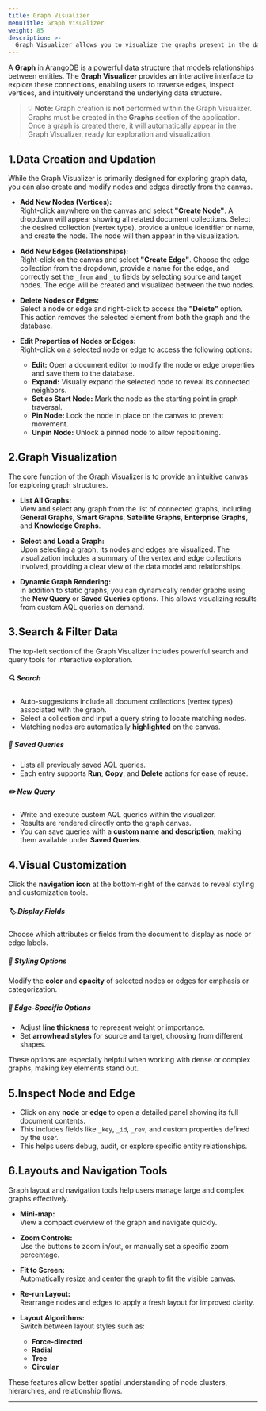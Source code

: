 ```yaml
---
title: Graph Visualizer
menuTitle: Graph Visualizer
weight: 85
description: >-
  Graph Visualizer allows you to visualize the graphs present in the database.
---
```


A **Graph** in ArangoDB is a powerful data structure that models relationships between entities. The **Graph Visualizer** provides an interactive interface to explore these connections, enabling users to traverse edges, inspect vertices, and intuitively understand the underlying data structure.

> 💡 **Note:** Graph creation is **not** performed within the Graph Visualizer. Graphs must be created in the **Graphs** section of the application. Once a graph is created there, it will automatically appear in the Graph Visualizer, ready for exploration and visualization.

## 1.Data Creation and Updation

While the Graph Visualizer is primarily designed for exploring graph data, you can also create and modify nodes and edges directly from the canvas.

- **Add New Nodes (Vertices):**  
  Right-click anywhere on the canvas and select **"Create Node"**. A dropdown will appear showing all related document collections. Select the desired collection (vertex type), provide a unique identifier or name, and create the node. The node will then appear in the visualization.

- **Add New Edges (Relationships):**  
  Right-click on the canvas and select **"Create Edge"**. Choose the edge collection from the dropdown, provide a name for the edge, and correctly set the `_from` and `_to` fields by selecting source and target nodes. The edge will be created and visualized between the two nodes.

- **Delete Nodes or Edges:**  
  Select a node or edge and right-click to access the **"Delete"** option. This action removes the selected element from both the graph and the database.

- **Edit Properties of Nodes or Edges:**  
  Right-click on a selected node or edge to access the following options:
  
  - **Edit:** Open a document editor to modify the node or edge properties and save them to the database.
  - **Expand:** Visually expand the selected node to reveal its connected neighbors.
  - **Set as Start Node:** Mark the node as the starting point in graph traversal.
  - **Pin Node:** Lock the node in place on the canvas to prevent movement.
  - **Unpin Node:** Unlock a pinned node to allow repositioning.

## 2.Graph Visualization

The core function of the Graph Visualizer is to provide an intuitive canvas for exploring graph structures.

- **List All Graphs:**  
  View and select any graph from the list of connected graphs, including **General Graphs**, **Smart Graphs**, **Satellite Graphs**, **Enterprise Graphs**, and **Knowledge Graphs**.

- **Select and Load a Graph:**  
  Upon selecting a graph, its nodes and edges are visualized. The visualization includes a summary of the vertex and edge collections involved, providing a clear view of the data model and relationships.

- **Dynamic Graph Rendering:**  
  In addition to static graphs, you can dynamically render graphs using the **New Query** or **Saved Queries** options. This allows visualizing results from custom AQL queries on demand.

## 3.Search & Filter Data

The top-left section of the Graph Visualizer includes powerful search and query tools for interactive exploration.

##### 🔍 Search
- Auto-suggestions include all document collections (vertex types) associated with the graph.
- Select a collection and input a query string to locate matching nodes.
- Matching nodes are automatically **highlighted** on the canvas.

##### 💾 Saved Queries
- Lists all previously saved AQL queries.
- Each entry supports **Run**, **Copy**, and **Delete** actions for ease of reuse.

##### ✏️ New Query
- Write and execute custom AQL queries within the visualizer.
- Results are rendered directly onto the graph canvas.
- You can save queries with a **custom name and description**, making them available under **Saved Queries**.

## 4.Visual Customization

Click the **navigation icon** at the bottom-right of the canvas to reveal styling and customization tools.

##### 🏷️ Display Fields
  Choose which attributes or fields from the document to display as node or edge labels.

##### 🎨 Styling Options 
  Modify the **color** and **opacity** of selected nodes or edges for emphasis or categorization.

##### 🔗 Edge-Specific Options
  - Adjust **line thickness** to represent weight or importance.
  - Set **arrowhead styles** for source and target, choosing from different shapes.

These options are especially helpful when working with dense or complex graphs, making key elements stand out.

## 5.Inspect Node and Edge

- Click on any **node** or **edge** to open a detailed panel showing its full document contents.
- This includes fields like `_key`, `_id`, `_rev`, and custom properties defined by the user.
- This helps users debug, audit, or explore specific entity relationships.

## 6.Layouts and Navigation Tools

Graph layout and navigation tools help users manage large and complex graphs effectively.

- **Mini-map:**  
  View a compact overview of the graph and navigate quickly.

- **Zoom Controls:**  
  Use the buttons to zoom in/out, or manually set a specific zoom percentage.

- **Fit to Screen:**  
  Automatically resize and center the graph to fit the visible canvas.

- **Re-run Layout:**  
  Rearrange nodes and edges to apply a fresh layout for improved clarity.

- **Layout Algorithms:**  
  Switch between layout styles such as:
  - **Force-directed**
  - **Radial**
  - **Tree**
  - **Circular**

These features allow better spatial understanding of node clusters, hierarchies,
and relationship flows.

---